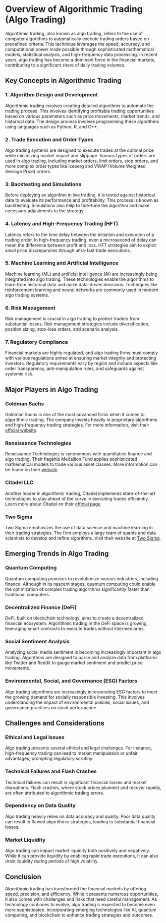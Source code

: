 # Overview of Algorithmic Trading (Algo Trading)

Algorithmic trading, also known as algo trading, refers to the use of computer algorithms to automatically execute trading orders based on predefined criteria. This technique leverages the speed, accuracy, and computational power made possible through sophisticated mathematical models, statistical analysis, and high-frequency data processing. In recent years, algo trading has become a dominant force in the financial markets, contributing to a significant share of daily trading volumes.

## Key Concepts in Algorithmic Trading

### 1. Algorithm Design and Development
Algorithmic trading involves creating detailed algorithms to automate the trading process. This involves identifying profitable trading opportunities based on various parameters such as price movements, market trends, and historical data. The design process involves programming these algorithms using languages such as Python, R, and C++.

### 2. Trade Execution and Order Types
Algo trading systems are designed to execute trades at the optimal price while minimizing market impact and slippage. Various types of orders are used in algo trading, including market orders, limit orders, stop orders, and more complex order types like iceberg and VWAP (Volume Weighted Average Price) orders.

### 3. Backtesting and Simulations
Before deploying an algorithm in live trading, it is tested against historical data to evaluate its performance and profitability. This process is known as backtesting. Simulations also help to fine-tune the algorithm and make necessary adjustments to the strategy.

### 4. Latency and High-Frequency Trading (HFT)
Latency refers to the time delay between the initiation and execution of a trading order. In high-frequency trading, even a microsecond of delay can mean the difference between profit and loss. HFT strategies aim to exploit small price discrepancies through ultra-fast trade executions.

### 5. Machine Learning and Artificial Intelligence
Machine learning (ML) and artificial intelligence (AI) are increasingly being integrated into algo trading. These technologies enable the algorithms to learn from historical data and make data-driven decisions. Techniques like reinforcement learning and neural networks are commonly used in modern algo trading systems.

### 6. Risk Management
Risk management is crucial in algo trading to protect traders from substantial losses. Risk management strategies include diversification, position sizing, stop-loss orders, and scenario analysis.

### 7. Regulatory Compliance
Financial markets are highly regulated, and algo trading firms must comply with various regulations aimed at ensuring market integrity and protecting investors. Regulatory requirements vary by region and include aspects like order transparency, anti-manipulation rules, and safeguards against systemic risk.

## Major Players in Algo Trading

### Goldman Sachs
Goldman Sachs is one of the most advanced firms when it comes to algorithmic trading. The company invests heavily in proprietary algorithms and high-frequency trading strategies. For more information, visit their [official website](https://www.goldmansachs.com/).

### Renaissance Technologies
Renaissance Technologies is synonymous with quantitative finance and algo trading. Their flagship Medallion Fund applies sophisticated mathematical models to trade various asset classes. More information can be found on their [website](https://www.rentec.com/).

### Citadel LLC
Another leader in algorithmic trading, Citadel implements state-of-the-art technologies to stay ahead of the curve in executing trades efficiently. Learn more about Citadel on their [official page](https://www.citadel.com/).

### Two Sigma
Two Sigma emphasizes the use of data science and machine learning in their trading strategies. The firm employs a large team of quants and data scientists to develop and refine algorithms. Visit their website at [Two Sigma](https://www.twosigma.com/).

## Emerging Trends in Algo Trading

### Quantum Computing
Quantum computing promises to revolutionize various industries, including finance. Although in its nascent stages, quantum computing could enable the optimization of complex trading algorithms significantly faster than traditional computers.

### Decentralized Finance (DeFi)
DeFi, built on blockchain technology, aims to create a decentralized financial ecosystem. Algorithmic trading in the DeFi space is growing, leveraging smart contracts to execute trades without intermediaries.

### Social Sentiment Analysis
Analyzing social media sentiment is becoming increasingly important in algo trading. Algorithms are designed to parse and analyze data from platforms like Twitter and Reddit to gauge market sentiment and predict price movements.

### Environmental, Social, and Governance (ESG) Factors
Algo trading algorithms are increasingly incorporating ESG factors to meet the growing demand for socially responsible investing. This involves understanding the impact of environmental policies, social issues, and governance practices on stock performance.

## Challenges and Considerations

### Ethical and Legal Issues
Algo trading presents several ethical and legal challenges. For instance, high-frequency trading can lead to market manipulation or unfair advantages, prompting regulatory scrutiny.

### Technical Failures and Flash Crashes
Technical failures can result in significant financial losses and market disruptions. Flash crashes, where stock prices plummet and recover rapidly, are often attributed to algorithmic trading errors.

### Dependency on Data Quality
Algo trading heavily relies on data accuracy and quality. Poor data quality can result in flawed algorithmic strategies, leading to substantial financial losses.

### Market Liquidity
Algo trading can impact market liquidity both positively and negatively. While it can provide liquidity by enabling rapid trade executions, it can also drain liquidity during periods of high volatility.

## Conclusion

Algorithmic trading has transformed the financial markets by offering speed, precision, and efficiency. While it presents numerous opportunities, it also comes with challenges and risks that need careful management. As technology continues to evolve, algo trading is expected to become even more sophisticated, incorporating emerging technologies like AI, quantum computing, and blockchain to enhance trading strategies and outcomes.